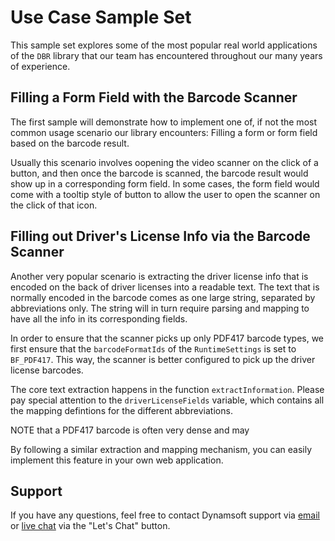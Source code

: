 # Use Case Sample Set

This sample set explores some of the most popular real world applications of the `DBR` library that our team has encountered throughout our many years of experience.

## Filling a Form Field with the Barcode Scanner

The first sample will  demonstrate how to implement one of, if not the most common usage scenario our library encounters: Filling a form or form field based on the barcode result.

Usually this scenario involves oopening the video scanner on the click of a button, and then once the barcode is scanned, the barcode result would show up in a corresponding form field. In some cases, the form field would come with a tooltip style of button to allow the user to open the scanner on the click of that icon.

## Filling out Driver's License Info via the Barcode Scanner

Another very popular scenario is extracting the driver license info that is encoded on the back of driver licenses into a readable text. The text that is normally encoded in the barcode comes as one large string, separated by abbreviations only. The string will in turn require parsing and mapping to have all the info in its corresponding fields.

In order to ensure that the scanner picks up only PDF417 barcode types, we first ensure that the `barcodeFormatIds` of the `RuntimeSettings` is set to `BF_PDF417`. This way, the scanner is better configured to pick up the driver license barcodes.

The core text extraction happens in the function `extractInformation`. Please pay special attention to the `driverLicenseFields` variable, which contains all the mapping defintions for the different abbreviations.

NOTE that a PDF417 barcode is often very dense and may

By following a similar extraction and mapping mechanism, you can easily implement this feature in your own web application.

## Support

If you have any questions, feel free to contact Dynamsoft support via [email](mailto:support@dynamsoft.com) or [live chat](https://www.dynamsoft.com/barcode-reader/overview/) via the "Let's Chat" button.

